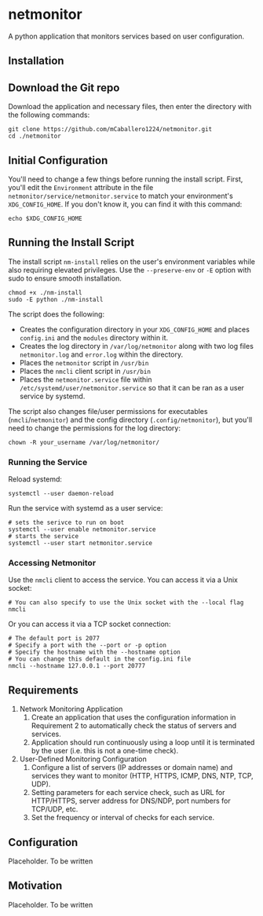 # netmonitor

A python application that monitors services based on user configuration.

## Installation

## Download the Git repo
Download the application and necessary files, then enter the directory with the following commands:

```
git clone https://github.com/mCaballero1224/netmonitor.git
cd ./netmonitor
```

## Initial Configuration

You'll need to change a few things before running the install script. First, you'll edit the `Environment` attribute in the file `netmonitor/service/netmonitor.service` to match your environment's `XDG_CONFIG_HOME`. If you don't know it, you can find it with this command:

```
echo $XDG_CONFIG_HOME
```

## Running the Install Script

The install script `nm-install` relies on the user's environment variables while also requiring elevated privileges. Use the `--preserve-env` or `-E` option with sudo to ensure smooth installation.

```
chmod +x ./nm-install
sudo -E python ./nm-install
```

The script does the following:

- Creates the configuration directory in your `XDG_CONFIG_HOME` and places `config.ini` and the `modules` directory within it.
- Creates the log directory in `/var/log/netmonitor` along with two log files `netmonitor.log` and `error.log` within the directory.
- Places the `netmonitor` script in `/usr/bin`
- Places the `nmcli` client script in `/usr/bin`
- Places the `netmonitor.service` file within `/etc/systemd/user/netmonitor.service` so that it can be ran as a user service by systemd.

The script also changes file/user permissions for executables (`nmcli`/`netmonitor`) and the config directory (`.config/netmonitor`), but you'll need to change the permissions for the log directory:

```
chown -R your_username /var/log/netmonitor/
```


### Running the Service

Reload systemd:
```
systemctl --user daemon-reload
```

Run the service with systemd as a user service:
```
# sets the serivce to run on boot
systemctl --user enable netmonitor.service
# starts the service
systemctl --user start netmonitor.service
```

### Accessing Netmonitor

Use the `nmcli` client to access the service. You can access it via a Unix socket:

```
# You can also specify to use the Unix socket with the --local flag
nmcli
```

Or you can access it via a TCP socket connection:
```
# The default port is 2077
# Specify a port with the --port or -p option
# Specify the hostname with the --hostname option
# You can change this default in the config.ini file
nmcli --hostname 127.0.0.1 --port 20777
```



## Requirements

1. Network Monitoring Application
    1. Create an application that uses the configuration information in Requirement 2 to automatically check the status of servers and services.
    2. Application should run continuously using a loop until it is terminated by the user (i.e. this is not a one-time check).
2. User-Defined Monitoring Configuration
    1. Configure a list of servers (IP addresses or domain name) and services they want to monitor (HTTP, HTTPS, ICMP, DNS, NTP, TCP, UDP).
    2. Setting parameters for each service check, such as URL for HTTP/HTTPS, server address for DNS/NDP, port numbers for TCP/UDP, etc.
    3. Set the frequency or interval of checks for each service. 

## Configuration

Placeholder. To be written

## Motivation

Placeholder. To be written
